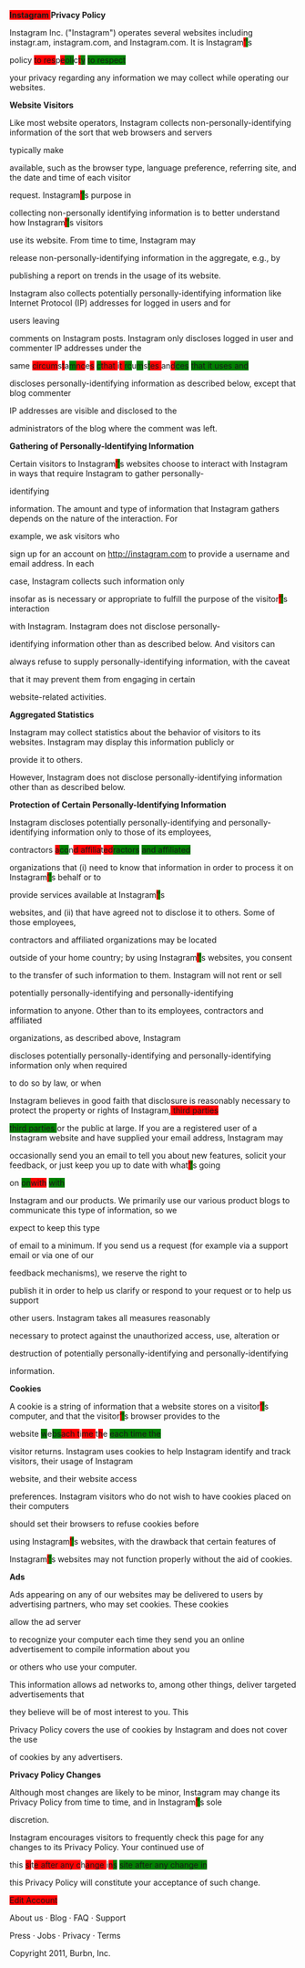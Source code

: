 <span style="background-color: green;">**</span><span style="background-color: red;">Instagram </span>Privacy Policy<span style="background-color: green;">**</span>

Instagram Inc. ("Instagram") operates several websites including instagr.am, instagram.com, and Instagram.com. It is Instagram<span style="background-color: red;">’</span><span style="background-color: green;">'</span>s<span style="background-color: red;">

policy</span> <span style="background-color: red;">to res</span>p<span style="background-color: red;">e</span><span style="background-color: green;">oli</span>c<span style="background-color: red;">t</span><span style="background-color: green;">y</span> <span style="background-color: green;">to respect

</span>your privacy regarding any information we may collect while operating our websites.

<span style="background-color: green;">**</span>Website Visitors<span style="background-color: green;">**</span>

Like most website operators, Instagram collects non-personally-identifying information of the sort that web browsers and servers<span style="background-color: green;"> </span><span style="background-color: red;">

</span>typically make<span style="background-color: red;"> </span><span style="background-color: green;">

</span>available, such as the browser type, language preference, referring site, and the date and time of each visitor<span style="background-color: green;"> </span><span style="background-color: red;">

</span>request. Instagram<span style="background-color: red;">’</span><span style="background-color: green;">'</span>s purpose in<span style="background-color: red;"> </span><span style="background-color: green;">

</span>collecting non-personally identifying information is to better understand how Instagram<span style="background-color: red;">’</span><span style="background-color: green;">'</span>s visitors<span style="background-color: green;"> </span><span style="background-color: red;">

</span>use its website. From time to time, Instagram may<span style="background-color: red;"> </span><span style="background-color: green;">

</span>release non-personally-identifying information in the aggregate, e.g., by<span style="background-color: green;"> </span><span style="background-color: red;">

</span>publishing a report on trends in the usage of its website.

Instagram also collects potentially personally-identifying information like Internet Protocol (IP) addresses for logged in users and for<span style="background-color: green;"> </span><span style="background-color: red;">

</span>users leaving<span style="background-color: red;"> </span><span style="background-color: green;">

</span>comments on Instagram posts. Instagram only discloses logged in user and commenter IP addresses under the<span style="background-color: red;">

same</span> <span style="background-color: red;">circum</span>s<span style="background-color: red;">t</span>a<span style="background-color: green;">m</span><span style="background-color: red;">nc</span>e<span style="background-color: red;">s</span> <span style="background-color: green;">c</span><span style="background-color: red;">that </span>i<span style="background-color: red;">t </span><span style="background-color: green;">rc</span>u<span style="background-color: green;">m</span>s<span style="background-color: green;">t</span><span style="background-color: red;">es </span>an<span style="background-color: red;">d</span><span style="background-color: green;">ces</span> <span style="background-color: green;">that it uses and

</span>discloses personally-identifying information as described below, except that blog commenter<span style="background-color: green;"> </span><span style="background-color: red;">

</span>IP addresses are visible and disclosed to the<span style="background-color: red;"> </span><span style="background-color: green;">

</span>administrators of the blog where the comment was left.

<span style="background-color: green;">**</span>Gathering of Personally-Identifying Information<span style="background-color: green;">**</span>

Certain visitors to Instagram<span style="background-color: red;">’</span><span style="background-color: green;">'</span>s websites choose to interact with Instagram in ways that require Instagram to gather personally-<span style="background-color: red;">

</span>identifying<span style="background-color: red;"> </span><span style="background-color: green;">

</span>information. The amount and type of information that Instagram gathers depends on the nature of the interaction. For<span style="background-color: green;"> </span><span style="background-color: red;">

</span>example, we ask visitors who<span style="background-color: red;"> </span><span style="background-color: green;">

</span>sign up for an account on http://instagram.com to provide a username and email address. In each<span style="background-color: green;"> </span><span style="background-color: red;">

</span>case, Instagram collects such information only<span style="background-color: red;"> </span><span style="background-color: green;">

</span>insofar as is necessary or appropriate to fulfill the purpose of the visitor<span style="background-color: red;">’</span><span style="background-color: green;">'</span>s interaction<span style="background-color: green;"> </span><span style="background-color: red;">

</span>with Instagram. Instagram does not disclose personally-<span style="background-color: green;">

</span>identifying information other than as described below. And visitors can<span style="background-color: green;"> </span><span style="background-color: red;">

</span>always refuse to supply personally-identifying information, with the caveat<span style="background-color: red;"> </span><span style="background-color: green;">

</span>that it may prevent them from engaging in certain<span style="background-color: green;"> </span><span style="background-color: red;">

</span>website-related activities.

<span style="background-color: green;">**</span>Aggregated Statistics<span style="background-color: green;">**</span>

Instagram may collect statistics about the behavior of visitors to its websites. Instagram may display this information publicly or<span style="background-color: green;"> </span><span style="background-color: red;">

</span>provide it to others.<span style="background-color: red;"> </span><span style="background-color: green;">

</span>However, Instagram does not disclose personally-identifying information other than as described below.

<span style="background-color: green;">**</span>Protection of Certain Personally-Identifying Information<span style="background-color: green;">**</span>

Instagram discloses potentially personally-identifying and personally-identifying information only to those of its employees,<span style="background-color: red;">

contractors</span> <span style="background-color: red;">a</span><span style="background-color: green;">co</span>n<span style="background-color: red;">d affilia</span>t<span style="background-color: red;">ed</span><span style="background-color: green;">ractors</span> <span style="background-color: green;">and affiliated

</span>organizations that (i) need to know that information in order to process it on Instagram<span style="background-color: red;">’</span><span style="background-color: green;">'</span>s behalf or to<span style="background-color: green;"> </span><span style="background-color: red;">

</span>provide services available at Instagram<span style="background-color: red;">’</span><span style="background-color: green;">'</span>s<span style="background-color: red;"> </span><span style="background-color: green;">

</span>websites, and (ii) that have agreed not to disclose it to others. Some of those employees,<span style="background-color: green;"> </span><span style="background-color: red;">

</span>contractors and affiliated organizations may be located<span style="background-color: red;"> </span><span style="background-color: green;">

</span>outside of your home country; by using Instagram<span style="background-color: red;">’</span><span style="background-color: green;">'</span>s websites, you consent<span style="background-color: green;"> </span><span style="background-color: red;">

</span>to the transfer of such information to them. Instagram will not rent or sell<span style="background-color: red;"> </span><span style="background-color: green;">

</span>potentially personally-identifying and personally-identifying<span style="background-color: green;"> </span><span style="background-color: red;">

</span>information to anyone. Other than to its employees, contractors and affiliated<span style="background-color: red;"> </span><span style="background-color: green;">

</span>organizations, as described above, Instagram<span style="background-color: green;"> </span><span style="background-color: red;">

</span>discloses potentially personally-identifying and personally-identifying information only when required<span style="background-color: red;"> </span><span style="background-color: green;">

</span>to do so by law, or when<span style="background-color: green;"> </span><span style="background-color: red;">

</span>Instagram believes in good faith that disclosure is reasonably necessary to protect the property or rights of Instagram,<span style="background-color: red;"> third parties</span>

<span style="background-color: green;">third parties </span>or the public at large. If you are a registered user of a Instagram website and have supplied your email address, Instagram may

occasionally send you an email to tell you about new features, solicit your feedback, or just keep you up to date with what<span style="background-color: red;">’</span><span style="background-color: green;">'</span>s going<span style="background-color: red;">

on</span> <span style="background-color: green;">on</span><span style="background-color: red;">with</span> <span style="background-color: green;">with

</span>Instagram and our products. We primarily use our various product blogs to communicate this type of information, so we<span style="background-color: green;"> </span><span style="background-color: red;">

</span>expect to keep this type<span style="background-color: red;"> </span><span style="background-color: green;">

</span>of email to a minimum. If you send us a request (for example via a support email or via one of our<span style="background-color: green;"> </span><span style="background-color: red;">

</span>feedback mechanisms), we reserve the right to<span style="background-color: red;"> </span><span style="background-color: green;">

</span>publish it in order to help us clarify or respond to your request or to help us support<span style="background-color: green;"> </span><span style="background-color: red;">

</span>other users. Instagram takes all measures reasonably<span style="background-color: red;"> </span><span style="background-color: green;">

</span>necessary to protect against the unauthorized access, use, alteration or<span style="background-color: green;"> </span><span style="background-color: red;">

</span>destruction of potentially personally-identifying and personally-identifying<span style="background-color: red;"> </span><span style="background-color: green;">

</span>information.

<span style="background-color: green;">**</span>Cookies<span style="background-color: green;">**</span>

A cookie is a string of information that a website stores on a visitor<span style="background-color: red;">’</span><span style="background-color: green;">'</span>s computer, and that the visitor<span style="background-color: red;">’</span><span style="background-color: green;">'</span>s browser provides to the<span style="background-color: red;">

website</span> <span style="background-color: green;">w</span>e<span style="background-color: green;">bs</span><span style="background-color: red;">ach t</span>i<span style="background-color: red;">me </span>t<span style="background-color: red;">h</span>e <span style="background-color: green;">each time the

</span>visitor returns. Instagram uses cookies to help Instagram identify and track visitors, their usage of Instagram<span style="background-color: green;"> </span><span style="background-color: red;">

</span>website, and their website access<span style="background-color: red;"> </span><span style="background-color: green;">

</span>preferences. Instagram visitors who do not wish to have cookies placed on their computers<span style="background-color: green;"> </span><span style="background-color: red;">

</span>should set their browsers to refuse cookies before<span style="background-color: red;"> </span><span style="background-color: green;">

</span>using Instagram<span style="background-color: red;">’</span><span style="background-color: green;">'</span>s websites, with the drawback that certain features of<span style="background-color: green;"> </span><span style="background-color: red;">

</span>Instagram<span style="background-color: red;">’</span><span style="background-color: green;">'</span>s websites may not function properly without the aid of cookies.

<span style="background-color: green;">**</span>Ads<span style="background-color: green;">**</span>

Ads appearing on any of our websites may be delivered to users by advertising partners, who may set cookies. These cookies<span style="background-color: green;"> </span><span style="background-color: red;">

</span>allow the ad server<span style="background-color: red;"> </span><span style="background-color: green;">

</span>to recognize your computer each time they send you an online advertisement to compile information about you<span style="background-color: green;"> </span><span style="background-color: red;">

</span>or others who use your computer.<span style="background-color: red;"> </span><span style="background-color: green;">

</span>This information allows ad networks to, among other things, deliver targeted advertisements that<span style="background-color: green;"> </span><span style="background-color: red;">

</span>they believe will be of most interest to you. This<span style="background-color: red;"> </span><span style="background-color: green;">

</span>Privacy Policy covers the use of cookies by Instagram and does not cover the use<span style="background-color: green;"> </span><span style="background-color: red;">

</span>of cookies by any advertisers.

<span style="background-color: green;">**</span>Privacy Policy Changes<span style="background-color: green;">**</span>

Although most changes are likely to be minor, Instagram may change its Privacy Policy from time to time, and in Instagram<span style="background-color: red;">’</span><span style="background-color: green;">'</span>s sole<span style="background-color: green;"> </span><span style="background-color: red;">

</span>discretion.<span style="background-color: red;"> </span><span style="background-color: green;">

</span>Instagram encourages visitors to frequently check this page for any changes to its Privacy Policy. Your continued use of<span style="background-color: red;">

this</span> <span style="background-color: red;">si</span>t<span style="background-color: red;">e after any c</span>h<span style="background-color: red;">ange </span>i<span style="background-color: red;">n</span><span style="background-color: green;">s</span> <span style="background-color: green;">site after any change in

</span>this Privacy Policy will constitute your acceptance of such change.

<span style="background-color: red;">Edit Account

About us · Blog · FAQ · Support 

Press · Jobs · Privacy · Terms

Copyright 2011, Burbn, Inc.
</span>